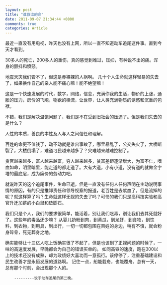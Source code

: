 ```yaml
---
layout: post
title: "谁救谁的命"
date: 2011-09-07 21:34:44 +0800
comments: true
categories: Article
---
```


最近一直没有用电视，昨天也没有上网，所以一直不知道动车追尾这件事。直到今天才看到。

30多人的死亡，200多人的重伤，真的感觉到难过，压抑，有种说不出的痛。浑身的颤抖和愤怒。

地震天灾我们管不了，但这是赤裸裸的人祸啊。
几十个人生命就这样轻易的失去了，如果换作自己的亲人能不痛心嘛！能不绝望嘛！
  

 这是一个快速发展的时代，数字，网络，信息，充满你我的生活，物价的上涨，通胀的压力，房价的飞飚，物欲的横流，让世界，让人类充满物质的诱惑和沉重的包袱。
       
 不错，我们是解决温饱问题了，我们是不在受到旧社会的压迫了。但是我们失去的是什么？
 
 人性的本质，善良的本性及人与人之间信任和理解。
 
 百姓的命更不值钱了，动不动就是谁出事故了，哪里暴乱了，公交失火了，大桥断裂了，大楼倒塌了，难道刁民越来越多了？灾难越来越难控制了。
 
 贪官越来越多，富人越来越富，穷人越来越多，贫富差距逐渐增大，为富不仁，嗜血如命，明里暗里，能走道的都走道了。大有大道，小有小道，没有道的就做金字塔的最底层，成为廉价的劳动力吧。
       

就说昨天的这个追尾事件，生命已逝，但是一直没有任何人任何声明在主动说明事情的原因，有的只是推卸责任和领导视察的报道，老百姓是去献血了，但是流掉的呢？就这样算了吗？生命就这样无视的失去了吗？可怜的我们只是高科技实验和高官升迁加薪的小白鼠和垫脚石。
       

我们只是个人，我们的要求很简单，能活着，别让我们吃毒，别让我们去其死就好了。这些年的毒品还少嘛？
        从婴儿奶粉到肉，到黄瓜，到龙虾，到食物，到饮料，到衣物，到用具，到出行，一切一切都包围在百姓的身边，稍有不慎，就会粉身碎骨，死无葬身之地。
       

确实能够让十三亿人吃上饭确实很了不起了，但是也该到了正视问题的时候了，一味的高速度发展，早晚都会为自己的错误买单的。 如同高铁的速度，跑在300以上的技术还没有成熟，却为政绩好大喜功而一意孤行。该停停了，注重基础建设和民生改善才是永恒发展的道路啊。 
       记住一点，船能载舟，也能覆舟。总有一天，总有那个时刻，会出现那个人的。
 
 
        ---------说于动车追尾的第二晚。